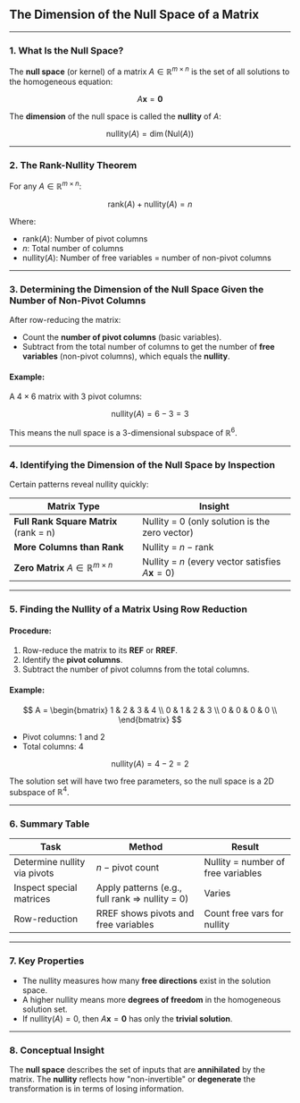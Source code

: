 ## **The Dimension of the Null Space of a Matrix**

---

### **1. What Is the Null Space?**

The **null space** (or kernel) of a matrix $`A \in \mathbb{R}^{m \times n}`$ is the set of all solutions to the homogeneous equation:

$$
A\mathbf{x} = \mathbf{0}
$$

The **dimension** of the null space is called the **nullity** of $A$:

$$
\text{nullity}(A) = \dim(\text{Nul}(A))
$$

---

### **2. The Rank-Nullity Theorem**

For any $`A \in \mathbb{R}^{m \times n}`$:

$$
\text{rank}(A) + \text{nullity}(A) = n
$$

Where:

* $`\text{rank}(A)`$: Number of pivot columns
* $n$: Total number of columns
* $`\text{nullity}(A)`$: Number of free variables = number of non-pivot columns

---

### **3. Determining the Dimension of the Null Space Given the Number of Non-Pivot Columns**

After row-reducing the matrix:

* Count the **number of pivot columns** (basic variables).
* Subtract from the total number of columns to get the number of **free variables** (non-pivot columns), which equals the **nullity**.

#### Example:

A $`4 \times 6`$ matrix with 3 pivot columns:

$$
\text{nullity}(A) = 6 - 3 = 3
$$

This means the null space is a 3-dimensional subspace of $`\mathbb{R}^6`$.

---

### **4. Identifying the Dimension of the Null Space by Inspection**

Certain patterns reveal nullity quickly:

| Matrix Type                                     | Insight                                                  |
| ----------------------------------------------- | -------------------------------------------------------- |
| **Full Rank Square Matrix** (rank = n)          | Nullity = 0 (only solution is the zero vector)           |
| **More Columns than Rank**                      | Nullity = $`n - \text{rank}`$                              |
| **Zero Matrix** $`A \in \mathbb{R}^{m \times n}`$ | Nullity = $n$ (every vector satisfies $`A\mathbf{x} = 0`$) |

---

### **5. Finding the Nullity of a Matrix Using Row Reduction**

#### Procedure:

1. Row-reduce the matrix to its **REF** or **RREF**.
2. Identify the **pivot columns**.
3. Subtract the number of pivot columns from the total columns.

#### Example:

$$
A = \begin{bmatrix}
1 & 2 & 3 & 4 \\
0 & 1 & 2 & 3 \\
0 & 0 & 0 & 0 \\
\end{bmatrix}
$$

* Pivot columns: 1 and 2
* Total columns: 4

$$
\text{nullity}(A) = 4 - 2 = 2
$$

The solution set will have two free parameters, so the null space is a 2D subspace of $`\mathbb{R}^4`$.

---

### **6. Summary Table**

| Task                         | Method                                         | Result                             |
| ---------------------------- | ---------------------------------------------- | ---------------------------------- |
| Determine nullity via pivots | $`n - \text{pivot count}`$                       | Nullity = number of free variables |
| Inspect special matrices     | Apply patterns (e.g., full rank ⇒ nullity = 0) | Varies                             |
| Row-reduction                | RREF shows pivots and free variables           | Count free vars for nullity        |

---

### **7. Key Properties**

* The nullity measures how many **free directions** exist in the solution space.
* A higher nullity means more **degrees of freedom** in the homogeneous solution set.
* If $`\text{nullity}(A) = 0`$, then $`A\mathbf{x} = \mathbf{0}`$ has only the **trivial solution**.

---

### **8. Conceptual Insight**

The **null space** describes the set of inputs that are **annihilated** by the matrix. 
The **nullity** reflects how "non-invertible" or **degenerate** the transformation is in terms of losing information.
